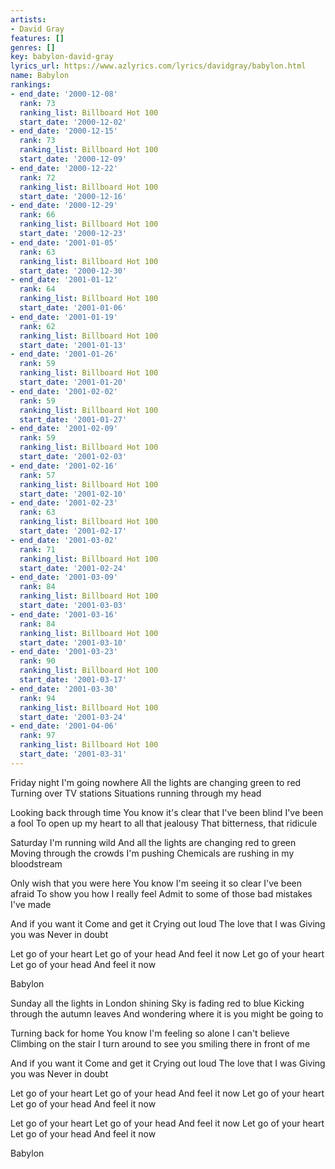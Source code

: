 ```yaml
---
artists:
- David Gray
features: []
genres: []
key: babylon-david-gray
lyrics_url: https://www.azlyrics.com/lyrics/davidgray/babylon.html
name: Babylon
rankings:
- end_date: '2000-12-08'
  rank: 73
  ranking_list: Billboard Hot 100
  start_date: '2000-12-02'
- end_date: '2000-12-15'
  rank: 73
  ranking_list: Billboard Hot 100
  start_date: '2000-12-09'
- end_date: '2000-12-22'
  rank: 72
  ranking_list: Billboard Hot 100
  start_date: '2000-12-16'
- end_date: '2000-12-29'
  rank: 66
  ranking_list: Billboard Hot 100
  start_date: '2000-12-23'
- end_date: '2001-01-05'
  rank: 63
  ranking_list: Billboard Hot 100
  start_date: '2000-12-30'
- end_date: '2001-01-12'
  rank: 64
  ranking_list: Billboard Hot 100
  start_date: '2001-01-06'
- end_date: '2001-01-19'
  rank: 62
  ranking_list: Billboard Hot 100
  start_date: '2001-01-13'
- end_date: '2001-01-26'
  rank: 59
  ranking_list: Billboard Hot 100
  start_date: '2001-01-20'
- end_date: '2001-02-02'
  rank: 59
  ranking_list: Billboard Hot 100
  start_date: '2001-01-27'
- end_date: '2001-02-09'
  rank: 59
  ranking_list: Billboard Hot 100
  start_date: '2001-02-03'
- end_date: '2001-02-16'
  rank: 57
  ranking_list: Billboard Hot 100
  start_date: '2001-02-10'
- end_date: '2001-02-23'
  rank: 63
  ranking_list: Billboard Hot 100
  start_date: '2001-02-17'
- end_date: '2001-03-02'
  rank: 71
  ranking_list: Billboard Hot 100
  start_date: '2001-02-24'
- end_date: '2001-03-09'
  rank: 84
  ranking_list: Billboard Hot 100
  start_date: '2001-03-03'
- end_date: '2001-03-16'
  rank: 84
  ranking_list: Billboard Hot 100
  start_date: '2001-03-10'
- end_date: '2001-03-23'
  rank: 90
  ranking_list: Billboard Hot 100
  start_date: '2001-03-17'
- end_date: '2001-03-30'
  rank: 94
  ranking_list: Billboard Hot 100
  start_date: '2001-03-24'
- end_date: '2001-04-06'
  rank: 97
  ranking_list: Billboard Hot 100
  start_date: '2001-03-31'
---
```


Friday night I'm going nowhere
All the lights are changing green to red
Turning over TV stations
Situations running through my head

Looking back through time
You know it's clear that I've been blind
I've been a fool
To open up my heart to all that jealousy
That bitterness, that ridicule

Saturday I'm running wild
And all the lights are changing red to green
Moving through the crowds I'm pushing
Chemicals are rushing in my bloodstream

Only wish that you were here
You know I'm seeing it so clear
I've been afraid
To show you how I really feel
Admit to some of those bad mistakes I've made

And if you want it
Come and get it
Crying out loud
The love that I was
Giving you was
Never in doubt

Let go of your heart
Let go of your head
And feel it now
Let go of your heart
Let go of your head
And feel it now

Babylon 

Sunday all the lights in London shining
Sky is fading red to blue
Kicking through the autumn leaves
And wondering where it is you might be going to

Turning back for home
You know I'm feeling so alone I can't believe
Climbing on the stair
I turn around to see you smiling there in front of me

And if you want it
Come and get it
Crying out loud
The love that I was
Giving you was
Never in doubt

Let go of your heart
Let go of your head
And feel it now
Let go of your heart
Let go of your head
And feel it now

Let go of your heart
Let go of your head
And feel it now
Let go of your heart
Let go of your head
And feel it now

Babylon 



